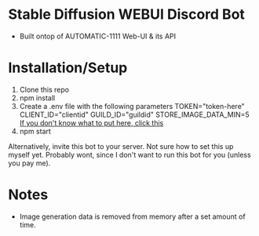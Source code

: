 # Stable Diffusion WEBUI Discord Bot
- Built ontop of AUTOMATIC-1111 Web-UI & its API

# Installation/Setup
1. Clone this repo
2. npm install
3. Create a .env file with the following parameters
TOKEN="token-here"
CLIENT_ID="clientid"
GUILD_ID="guildid"
STORE_IMAGE_DATA_MIN=5
[If you don't know what to put here, click this](https://discordjs.guide/creating-your-bot/)
3. npm start

Alternatively, invite this bot to your server. Not sure how to set this up myself yet. Probably wont, since I don't want to run this bot for you (unless you pay me).

# Notes
- Image generation data is removed from memory after a set amount of time. 
